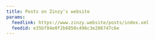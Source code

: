 ```yaml
---
title: Posts on Zinzy's website
params:
  feedlink: https://www.zinzy.website/posts/index.xml
  feedid: e35bf84e0f2b6850c496c3e286747c6e
---
```


